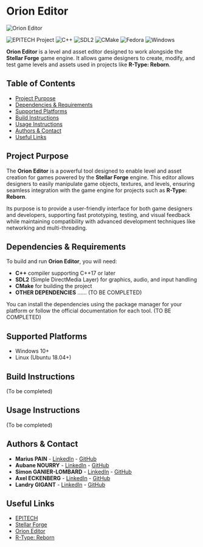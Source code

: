 # Orion Editor

![Orion Editor](https://i.ibb.co/KVTF0gH/a22f98e6-01f8-4a32-b2bb-fe5493d4d3e2.jpg)

![EPITECH Project](https://img.shields.io/badge/EPITECH-2024-007EC6?style=for-the-badge&logo=epitech&logoColor=white)
![C++](https://img.shields.io/badge/C%2B%2B-00599C?style=for-the-badge&logo=c%2B%2B&logoColor=white)
![SDL2](https://img.shields.io/badge/SDL2-FFCC00?style=for-the-badge&logo=SDL2&logoColor=white)
![CMake](https://img.shields.io/badge/CMake-064F8C?style=for-the-badge&logo=cmake&logoColor=white)
![Fedora](https://img.shields.io/badge/Fedora-294172?style=for-the-badge&logo=fedora&logoColor=white)
![Windows](https://img.shields.io/badge/Windows-0078D6?style=for-the-badge&logo=windows&logoColor=white)

**Orion Editor** is a level and asset editor designed to work alongside the **Stellar Forge** game engine. It allows game designers to create, modify, and test game levels and assets used in projects like **R-Type: Reborn**.

## Table of Contents

- [Project Purpose](#project-purpose)
- [Dependencies & Requirements](#dependencies--requirements)
- [Supported Platforms](#supported-platforms)
- [Build Instructions](#build-instructions)
- [Usage Instructions](#usage-instructions)
- [Authors & Contact](#authors--contact)
- [Useful Links](#useful-links)

## Project Purpose

The **Orion Editor** is a powerful tool designed to enable level and asset creation for games powered by the **Stellar Forge** engine. This editor allows designers to easily manipulate game objects, textures, and levels, ensuring seamless integration with the game engine for projects such as **R-Type: Reborn**.

Its purpose is to provide a user-friendly interface for both game designers and developers, supporting fast prototyping, testing, and visual feedback while maintaining compatibility with advanced development techniques like networking and multi-threading.

## Dependencies & Requirements

To build and run **Orion Editor**, you will need:

- **C++** compiler supporting C++17 or later
- **SDL2** (Simple DirectMedia Layer) for graphics, audio, and input handling
- **CMake** for building the project
- **OTHER DEPENDENCIES** ...... (TO BE COMPLETED)

You can install the dependencies using the package manager for your platform or follow the official documentation for each tool. (TO BE COMPLETED)

## Supported Platforms

- Windows 10+
- Linux (Ubuntu 18.04+)

## Build Instructions

(To be completed)

## Usage Instructions

(To be completed)

## Authors & Contact

- **Marius PAIN** - [LinkedIn](https://www.linkedin.com/in/marius-pain/) - [GitHub](https://github.com/Marius-P1)
- **Aubane NOURRY** - [LinkedIn](https://www.linkedin.com/in/aubane-nourry/) - [GitHub](https://github.com/AubaneNourry)
- **Simon GANIER-LOMBARD** - [LinkedIn](https://www.linkedin.com/in/simon-ganier-lombard/) - [GitHub](https://github.com/6im0n)
- **Axel ECKENBERG** - [LinkedIn](https://www.linkedin.com/in/axel-eckenberg-483061224/) - [GitHub](https://github.com/RenardFute)
- **Landry GIGANT** - [LinkedIn](https://www.linkedin.com/in/landry-gigant-92004627b/) - [GitHub](https://github.com/landryarki)

## Useful Links

- [EPITECH](https://www.epitech.eu/)
- [Stellar Forge](https://github.com/epitech-mirroring/Stellar-Forge)
- [Orion Editor](https://github.com/epitech-mirroring/Orion-Editor)
- [R-Type: Reborn](https://github.com/epitech-mirroring/R-Type-Reborn)
